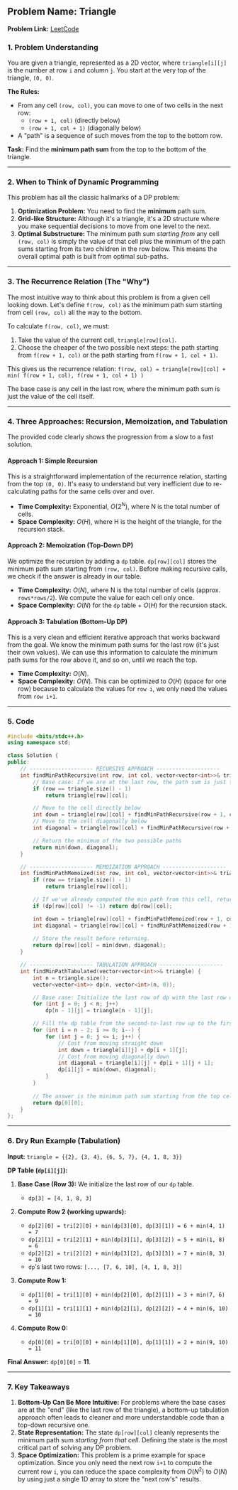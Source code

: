 ## **Problem Name:** Triangle

**Problem Link:** [LeetCode](https://leetcode.com/problems/triangle/)

### **1. Problem Understanding**

You are given a triangle, represented as a 2D vector, where `triangle[i][j]` is the number at row `i` and column `j`. You start at the very top of the triangle, `(0, 0)`.

**The Rules:**

  * From any cell `(row, col)`, you can move to one of two cells in the next row:
      * `(row + 1, col)` (directly below)
      * `(row + 1, col + 1)` (diagonally below)
  * A "path" is a sequence of such moves from the top to the bottom row.

**Task:**
Find the **minimum path sum** from the top to the bottom of the triangle.

-----

### **2. When to Think of Dynamic Programming**

This problem has all the classic hallmarks of a DP problem:

1.  **Optimization Problem:** You need to find the **minimum** path sum.
2.  **Grid-like Structure:** Although it's a triangle, it's a 2D structure where you make sequential decisions to move from one level to the next.
3.  **Optimal Substructure:** The minimum path sum *starting from* any cell `(row, col)` is simply the value of that cell plus the minimum of the path sums starting from its two children in the row below. This means the overall optimal path is built from optimal sub-paths.

-----

### **3. The Recurrence Relation (The "Why")**

The most intuitive way to think about this problem is from a given cell looking down. Let's define `f(row, col)` as the minimum path sum starting from cell `(row, col)` all the way to the bottom.

To calculate `f(row, col)`, we must:

1.  Take the value of the current cell, `triangle[row][col]`.
2.  Choose the cheaper of the two possible next steps: the path starting from `f(row + 1, col)` or the path starting from `f(row + 1, col + 1)`.

This gives us the recurrence relation:
`f(row, col) = triangle[row][col] + min( f(row + 1, col), f(row + 1, col + 1) )`

The base case is any cell in the last row, where the minimum path sum is just the value of the cell itself.

-----

### **4. Three Approaches: Recursion, Memoization, and Tabulation**

The provided code clearly shows the progression from a slow to a fast solution.

#### **Approach 1: Simple Recursion**

This is a straightforward implementation of the recurrence relation, starting from the top `(0, 0)`. It's easy to understand but very inefficient due to re-calculating paths for the same cells over and over.

  * **Time Complexity:** Exponential, $O(2^N)$, where N is the total number of cells.
  * **Space Complexity:** $O(H)$, where H is the height of the triangle, for the recursion stack.

#### **Approach 2: Memoization (Top-Down DP)**

We optimize the recursion by adding a `dp` table. `dp[row][col]` stores the minimum path sum starting from `(row, col)`. Before making recursive calls, we check if the answer is already in our table.

  * **Time Complexity:** $O(N)$, where N is the total number of cells (approx. `rows*rows/2`). We compute the value for each cell only once.
  * **Space Complexity:** $O(N)$ for the `dp` table + $O(H)$ for the recursion stack.

#### **Approach 3: Tabulation (Bottom-Up DP)**

This is a very clean and efficient iterative approach that works backward from the goal. We know the minimum path sums for the last row (it's just their own values). We can use this information to calculate the minimum path sums for the row above it, and so on, until we reach the top.

  * **Time Complexity:** $O(N)$.
  * **Space Complexity:** $O(N)$. This can be optimized to $O(H)$ (space for one row) because to calculate the values for `row i`, we only need the values from `row i+1`.

-----

### **5. Code**

```cpp
#include <bits/stdc++.h>
using namespace std;

class Solution {
public:
    // -------------------- RECURSIVE APPROACH --------------------
    int findMinPathRecursive(int row, int col, vector<vector<int>>& triangle) {
        // Base case: If we are at the last row, the path sum is just the cell's value.
        if (row == triangle.size() - 1)
            return triangle[row][col];

        // Move to the cell directly below
        int down = triangle[row][col] + findMinPathRecursive(row + 1, col, triangle);
        // Move to the cell diagonally below
        int diagonal = triangle[row][col] + findMinPathRecursive(row + 1, col + 1, triangle);

        // Return the minimum of the two possible paths
        return min(down, diagonal);
    }

    // -------------------- MEMOIZATION APPROACH --------------------
    int findMinPathMemoized(int row, int col, vector<vector<int>>& triangle, vector<vector<int>>& dp) {
        if (row == triangle.size() - 1)
            return triangle[row][col];

        // If we've already computed the min path from this cell, return it.
        if (dp[row][col] != -1) return dp[row][col];

        int down = triangle[row][col] + findMinPathMemoized(row + 1, col, triangle, dp);
        int diagonal = triangle[row][col] + findMinPathMemoized(row + 1, col + 1, triangle, dp);
        
        // Store the result before returning.
        return dp[row][col] = min(down, diagonal);
    }

    // -------------------- TABULATION APPROACH --------------------
    int findMinPathTabulated(vector<vector<int>>& triangle) {
        int n = triangle.size();
        vector<vector<int>> dp(n, vector<int>(n, 0));

        // Base case: Initialize the last row of dp with the last row of the triangle.
        for (int j = 0; j < n; j++)
            dp[n - 1][j] = triangle[n - 1][j];

        // Fill the dp table from the second-to-last row up to the first row.
        for (int i = n - 2; i >= 0; i--) {
            for (int j = 0; j <= i; j++) {
                // Cost from moving straight down
                int down = triangle[i][j] + dp[i + 1][j];
                // Cost from moving diagonally down
                int diagonal = triangle[i][j] + dp[i + 1][j + 1];
                dp[i][j] = min(down, diagonal);
            }
        }
        
        // The answer is the minimum path sum starting from the top cell (0, 0).
        return dp[0][0];
    }
};
```

-----

### **6. Dry Run Example (Tabulation)**

**Input:** `triangle = {{2}, {3, 4}, {6, 5, 7}, {4, 1, 8, 3}}`

**DP Table (`dp[i][j]`):**

1.  **Base Case (Row 3):** We initialize the last row of our `dp` table.

      * `dp[3] = [4, 1, 8, 3]`

2.  **Compute Row 2 (working upwards):**

      * `dp[2][0] = tri[2][0] + min(dp[3][0], dp[3][1]) = 6 + min(4, 1) = 7`
      * `dp[2][1] = tri[2][1] + min(dp[3][1], dp[3][2]) = 5 + min(1, 8) = 6`
      * `dp[2][2] = tri[2][2] + min(dp[3][2], dp[3][3]) = 7 + min(8, 3) = 10`
      * `dp`'s last two rows: `[..., [7, 6, 10], [4, 1, 8, 3]]`

3.  **Compute Row 1:**

      * `dp[1][0] = tri[1][0] + min(dp[2][0], dp[2][1]) = 3 + min(7, 6) = 9`
      * `dp[1][1] = tri[1][1] + min(dp[2][1], dp[2][2]) = 4 + min(6, 10) = 10`

4.  **Compute Row 0:**

      * `dp[0][0] = tri[0][0] + min(dp[1][0], dp[1][1]) = 2 + min(9, 10) = 11`

**Final Answer:** `dp[0][0]` = **11**.

-----

### **7. Key Takeaways**

1.  **Bottom-Up Can Be More Intuitive:** For problems where the base cases are at the "end" (like the last row of the triangle), a bottom-up tabulation approach often leads to cleaner and more understandable code than a top-down recursive one.
2.  **State Representation:** The state `dp[row][col]` cleanly represents the minimum path sum *starting from that cell*. Defining the state is the most critical part of solving any DP problem.
3.  **Space Optimization:** This problem is a prime example for space optimization. Since you only need the next row `i+1` to compute the current row `i`, you can reduce the space complexity from $O(N^2)$ to $O(N)$ by using just a single 1D array to store the "next row's" results.